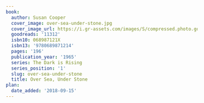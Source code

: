 ```yaml
---
book:
  author: Susan Cooper
  cover_image: over-sea-under-stone.jpg
  cover_image_url: https://i.gr-assets.com/images/S/compressed.photo.goodreads.com/books/1443993959l/11312._SX98_.jpg
  goodreads: '11312'
  isbn10: 068987121X
  isbn13: '9780689871214'
  pages: '196'
  publication_year: '1965'
  series: The Dark is Rising
  series_position: '1'
  slug: over-sea-under-stone
  title: Over Sea, Under Stone
plan:
  date_added: '2018-09-15'
---
```

